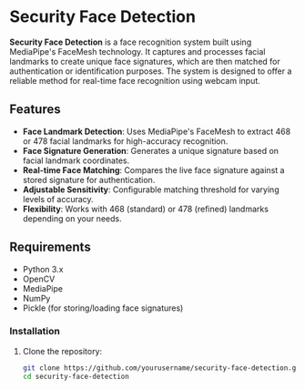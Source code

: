 # Security Face Detection

**Security Face Detection** is a face recognition system built using MediaPipe's FaceMesh technology. It captures and processes facial landmarks to create unique face signatures, which are then matched for authentication or identification purposes. The system is designed to offer a reliable method for real-time face recognition using webcam input.

## Features
- **Face Landmark Detection**: Uses MediaPipe's FaceMesh to extract 468 or 478 facial landmarks for high-accuracy recognition.
- **Face Signature Generation**: Generates a unique signature based on facial landmark coordinates.
- **Real-time Face Matching**: Compares the live face signature against a stored signature for authentication.
- **Adjustable Sensitivity**: Configurable matching threshold for varying levels of accuracy.
- **Flexibility**: Works with 468 (standard) or 478 (refined) landmarks depending on your needs.

## Requirements
- Python 3.x
- OpenCV
- MediaPipe
- NumPy
- Pickle (for storing/loading face signatures)

### Installation
1. Clone the repository:
   ```bash
   git clone https://github.com/yourusername/security-face-detection.git
   cd security-face-detection
